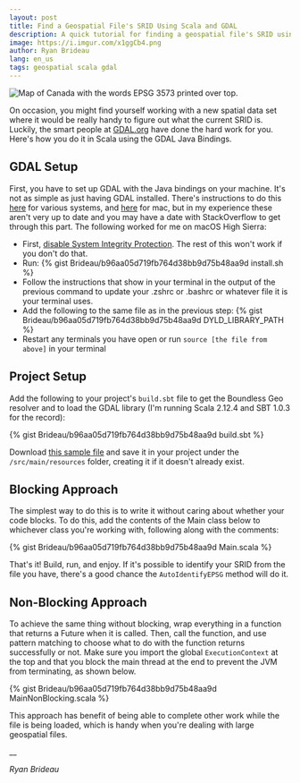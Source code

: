 ```yaml
---
layout: post
title: Find a Geospatial File's SRID Using Scala and GDAL
description: A quick tutorial for finding a geospatial file's SRID using Scala and GDAL
image: https://i.imgur.com/x1ggCb4.png
author: Ryan Brideau
lang: en_us
tags: geospatial scala gdal
---
```


<img src="https://i.imgur.com/x1ggCb4.png" alt="Map of Canada with the words EPSG 3573 printed over top.">

On occasion, you might find yourself working with a new spatial data set where it would be really handy to figure out what the current SRID is. Luckily, the smart people at [GDAL.org](http://www.gdal.org/) have done the hard work for you. Here's how you do it in Scala using the GDAL Java Bindings.

## GDAL Setup

First, you have to set up GDAL with the Java bindings on your machine. It's not as simple as just having GDAL installed. There's instructions to do this [here](https://trac.osgeo.org/gdal/wiki/GdalOgrInJava) for various systems, and [here](https://trac.osgeo.org/gdal/wiki/BuildingOnMac) for mac, but in my experience these aren't very up to date and you may have a date with StackOverflow to get through this part. The following worked for me on macOS High Sierra:

 - First, [disable System Integrity Protection](http://osxdaily.com/2015/10/05/disable-rootless-system-integrity-protection-mac-os-x/s). The rest of this won't work if you don't do that.
 - Run:
 {% gist Brideau/b96aa05d719fb764d38bb9d75b48aa9d install.sh %}
 - Follow the instructions that show in your terminal in the output of the previous command to update your .zshrc or .bashrc or whatever file it is your terminal uses.
 - Add the following to the same file as in the previous step:
 {% gist Brideau/b96aa05d719fb764d38bb9d75b48aa9d DYLD_LIBRARY_PATH %}
 - Restart any terminals you have open or run ```source [the file from above]``` in your terminal

## Project Setup

Add the following to your project's `build.sbt` file to get the Boundless Geo resolver and to load the GDAL library (I'm running Scala 2.12.4 and SBT 1.0.3 for the record):

 {% gist Brideau/b96aa05d719fb764d38bb9d75b48aa9d build.sbt %}

Download [this sample file](https://github.com/Brideau/findsrid/blob/master/src/main/resources/Canada3573.gpkg?raw=true) and save it in your project under the ```/src/main/resources``` folder, creating it if it doesn't already exist.

## Blocking Approach

The simplest way to do this is to write it without caring about whether your code blocks. To do this, add the contents of the Main class below to whichever class you're working with, following along with the comments:

{% gist Brideau/b96aa05d719fb764d38bb9d75b48aa9d Main.scala %}

That's it! Build, run, and enjoy. If it's possible to identify your SRID from the file you have, there's a good chance the ```AutoIdentifyEPSG``` method will do it.

## Non-Blocking Approach

To achieve the same thing without blocking, wrap everything in a function that returns a Future when it is called. Then, call the function, and use pattern matching to choose what to do with the function returns successfully or not. Make sure you import the global ```ExecutionContext``` at the top and that you block the main thread at the end to prevent the JVM from terminating, as shown below.

{% gist Brideau/b96aa05d719fb764d38bb9d75b48aa9d MainNonBlocking.scala %}

This approach has benefit of being able to complete other work while the file is being loaded, which is handy when you're dealing with large geospatial files.

__

_Ryan Brideau_
